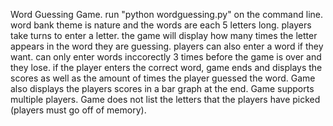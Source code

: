 Word Guessing Game.
run "python wordguessing.py" on the command line.
word bank theme is nature and the words are each 5 letters long.
players take turns to enter a letter.
the game will display how many times the letter appears in the word they are guessing.
players can also enter a word if they want.
can only enter words inccorectly 3 times before the game is over and they lose. 
if the player enters the correct word, game ends and displays the scores as well as the amount of times the player guessed the word.
Game also displays the players scores in a bar graph at the end. 
Game supports multiple players.
Game does not list the letters that the players have picked (players must go off of memory).

